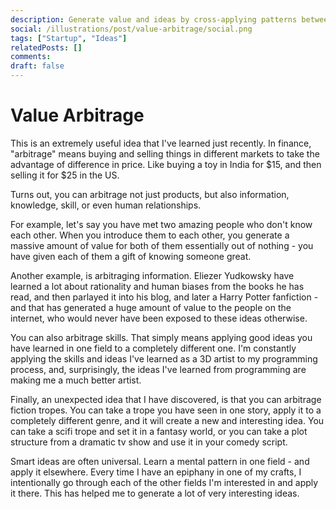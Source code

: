 ```yaml
---
description: Generate value and ideas by cross-applying patterns between the different fields.
social: /illustrations/post/value-arbitrage/social.png
tags: ["Startup", "Ideas"]
relatedPosts: []
comments: 
draft: false
---
```


<h1 className="h1-header orange">Value Arbitrage</h1>

This is an extremely useful idea that I've learned just recently. In finance, "arbitrage" means buying and selling things in different markets to take the advantage of difference in price. Like buying a toy in India for $15, and then selling it for $25 in the US.

Turns out, you can arbitrage not just products, but also information, knowledge, skill, or even human relationships.

For example, let's say you have met two amazing people who don't know each other. When you introduce them to each other, you generate a massive amount of value for both of them essentially out of nothing - you have given each of them a gift of knowing someone great.

Another example, is arbitraging information. Eliezer Yudkowsky have learned a lot about rationality and human biases from the books he has read, and then parlayed it into his blog, and later a Harry Potter fanfiction - and that has generated a huge amount of value to the people on the internet, who would never have been exposed to these ideas otherwise.

You can also arbitrage skills. That simply means applying good ideas you have learned in one field to a completely different one. I'm constantly applying the skills and ideas I've learned as a 3D artist to my programming process, and, surprisingly, the ideas I've learned from programming are making me a much better artist.

Finally, an unexpected idea that I have discovered, is that you can arbitrage fiction tropes. You can take a trope you have seen in one story, apply it to a completely different genre, and it will create a new and interesting idea. You can take a scifi trope and set it in a fantasy world, or you can take a plot structure from a dramatic tv show and use it in your comedy script.

Smart ideas are often universal. Learn a mental pattern in one field - and apply it elsewhere. Every time I have an epiphany in one of my crafts, I intentionally go through each of the other fields I'm interested in and apply it there. This has helped me to generate a lot of very interesting ideas.